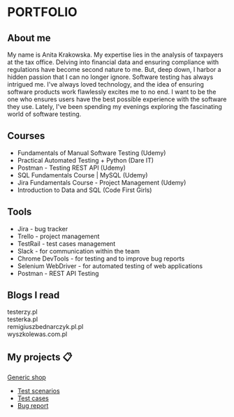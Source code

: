 # PORTFOLIO #
## About me ##
My name is Anita Krakowska. My expertise lies in the analysis of taxpayers at the tax office. Delving into financial data and ensuring compliance with regulations have become second nature to me. But, deep down, I harbor a hidden passion that I can no longer ignore. Software testing has always intrigued me. I've always loved technology, and the idea of ensuring software products work flawlessly excites me to no end. I want to be the one who ensures users have the best possible experience with the software they use.
Lately, I've been spending my evenings exploring the fascinating world of software testing.
## Courses ##
* Fundamentals of Manual Software Testing (Udemy)
* Practical Automated Testing + Python (Dare IT)
* Postman - Testing REST API (Udemy)
* SQL Fundamentals Course | MySQL (Udemy)
* Jira Fundamentals Course - Project Management (Udemy)
* Introduction to Data and SQL (Code First Girls)
  
## Tools ##
- Jira - bug tracker
- Trello - project management
- TestRail - test cases management
- Slack - for communication within the team
- Chrome DevTools - for testing and to improve bug reports
- Selenium WebDriver - for automated testing of web applications
- Postman - REST API Testing

## Blogs I read ##
testerzy.pl<br>
testerka.pl<br>
remigiuszbednarczyk.pl.pl<br>
wyszkolewas.com.pl<br>

## My projects 📋
[Generic shop](https://skleptest.pl/)
* [Test scenarios](https://docs.google.com/spreadsheets/d/1ru7ZgHgLRajyspzxuAWuLN229a43xVZsTcHwDFCg1bk/edit#gid=0)
* [Test cases](https://docs.google.com/spreadsheets/d/1ha2tS-9L7fnDpaemDbsx5TsSS8Nkl5w9AeHOrb3DE5c/edit#gid=0)
* [Bug report](https://docs.google.com/spreadsheets/d/1SdW9LO11lUvvBZVglGHCIcoidZvX8aq4MxClSB2Bbi0/edit#gid=0)



